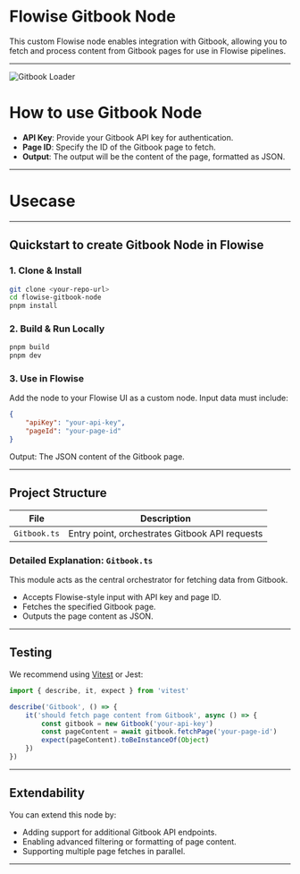 # Flowise Gitbook Node

This custom Flowise node enables integration with Gitbook, allowing you to fetch and process content from Gitbook pages for use in Flowise pipelines.

---

![Gitbook Loader](gitbook.svg)

# How to use Gitbook Node

-   **API Key**: Provide your Gitbook API key for authentication.
-   **Page ID**: Specify the ID of the Gitbook page to fetch.
-   **Output**: The output will be the content of the page, formatted as JSON.

---

# Usecase

---

## Quickstart to create Gitbook Node in Flowise

### 1. Clone & Install

```bash
git clone <your-repo-url>
cd flowise-gitbook-node
pnpm install
```

### 2. Build & Run Locally

```bash
pnpm build
pnpm dev
```

### 3. Use in Flowise

Add the node to your Flowise UI as a custom node. Input data must include:

```json
{
    "apiKey": "your-api-key",
    "pageId": "your-page-id"
}
```

Output: The JSON content of the Gitbook page.

---

## Project Structure

| File         | Description                                    |
| ------------ | ---------------------------------------------- |
| `Gitbook.ts` | Entry point, orchestrates Gitbook API requests |

### Detailed Explanation: `Gitbook.ts`

This module acts as the central orchestrator for fetching data from Gitbook.

-   Accepts Flowise-style input with API key and page ID.
-   Fetches the specified Gitbook page.
-   Outputs the page content as JSON.

---

## Testing

We recommend using [Vitest](https://vitest.dev/) or Jest:

```ts
import { describe, it, expect } from 'vitest'

describe('Gitbook', () => {
    it('should fetch page content from Gitbook', async () => {
        const gitbook = new Gitbook('your-api-key')
        const pageContent = await gitbook.fetchPage('your-page-id')
        expect(pageContent).toBeInstanceOf(Object)
    })
})
```

---

## Extendability

You can extend this node by:

-   Adding support for additional Gitbook API endpoints.
-   Enabling advanced filtering or formatting of page content.
-   Supporting multiple page fetches in parallel.

---
